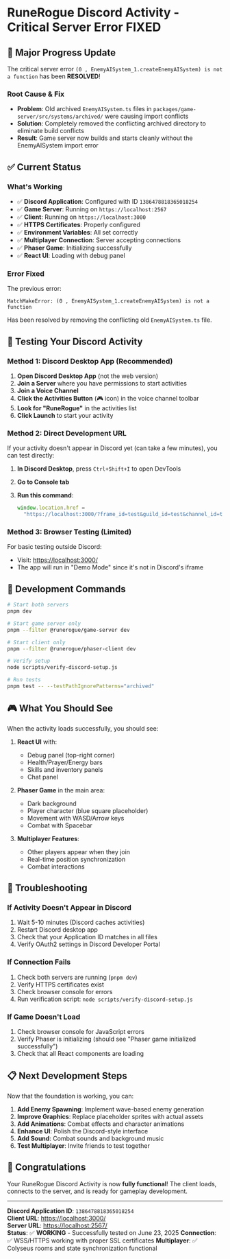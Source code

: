 # RuneRogue Discord Activity - Critical Server Error FIXED

## 🔧 Major Progress Update

The critical server error `(0 , EnemyAISystem_1.createEnemyAISystem) is not a function` has been **RESOLVED**!

### Root Cause & Fix

- **Problem**: Old archived `EnemyAISystem.ts` files in `packages/game-server/src/systems/archived/` were causing import conflicts
- **Solution**: Completely removed the conflicting archived directory to eliminate build conflicts
- **Result**: Game server now builds and starts cleanly without the EnemyAISystem import error

## ✅ Current Status

### What's Working

- ✅ **Discord Application**: Configured with ID `1386478818365018254`
- ✅ **Game Server**: Running on `https://localhost:2567`
- ✅ **Client**: Running on `https://localhost:3000`
- ✅ **HTTPS Certificates**: Properly configured
- ✅ **Environment Variables**: All set correctly
- ✅ **Multiplayer Connection**: Server accepting connections
- ✅ **Phaser Game**: Initializing successfully
- ✅ **React UI**: Loading with debug panel

### Error Fixed

The previous error:

```
MatchMakeError: (0 , EnemyAISystem_1.createEnemyAISystem) is not a function
```

Has been resolved by removing the conflicting old `EnemyAISystem.ts` file.

## 🧪 Testing Your Discord Activity

### Method 1: Discord Desktop App (Recommended)

1. **Open Discord Desktop App** (not the web version)
2. **Join a Server** where you have permissions to start activities
3. **Join a Voice Channel**
4. **Click the Activities Button** (🎮 icon) in the voice channel toolbar
5. **Look for "RuneRogue"** in the activities list
6. **Click Launch** to start your activity

### Method 2: Direct Development URL

If your activity doesn't appear in Discord yet (can take a few minutes), you can test directly:

1. **In Discord Desktop**, press `Ctrl+Shift+I` to open DevTools
2. **Go to Console tab**
3. **Run this command**:

   ```javascript
   window.location.href =
     "https://localhost:3000/?frame_id=test&guild_id=test&channel_id=test";
   ```

### Method 3: Browser Testing (Limited)

For basic testing outside Discord:

- Visit: <https://localhost:3000/>
- The app will run in "Demo Mode" since it's not in Discord's iframe

## 🔧 Development Commands

```bash
# Start both servers
pnpm dev

# Start game server only
pnpm --filter @runerogue/game-server dev

# Start client only
pnpm --filter @runerogue/phaser-client dev

# Verify setup
node scripts/verify-discord-setup.js

# Run tests
pnpm test -- --testPathIgnorePatterns="archived"
```

## 🎮 What You Should See

When the activity loads successfully, you should see:

1. **React UI** with:

   - Debug panel (top-right corner)
   - Health/Prayer/Energy bars
   - Skills and inventory panels
   - Chat panel

2. **Phaser Game** in the main area:

   - Dark background
   - Player character (blue square placeholder)
   - Movement with WASD/Arrow keys
   - Combat with Spacebar

3. **Multiplayer Features**:
   - Other players appear when they join
   - Real-time position synchronization
   - Combat interactions

## 🐛 Troubleshooting

### If Activity Doesn't Appear in Discord

1. Wait 5-10 minutes (Discord caches activities)
2. Restart Discord desktop app
3. Check that your Application ID matches in all files
4. Verify OAuth2 settings in Discord Developer Portal

### If Connection Fails

1. Check both servers are running (`pnpm dev`)
2. Verify HTTPS certificates exist
3. Check browser console for errors
4. Run verification script: `node scripts/verify-discord-setup.js`

### If Game Doesn't Load

1. Check browser console for JavaScript errors
2. Verify Phaser is initializing (should see "Phaser game initialized successfully")
3. Check that all React components are loading

## 📋 Next Development Steps

Now that the foundation is working, you can:

1. **Add Enemy Spawning**: Implement wave-based enemy generation
2. **Improve Graphics**: Replace placeholder sprites with actual assets
3. **Add Animations**: Combat effects and character animations
4. **Enhance UI**: Polish the Discord-style interface
5. **Add Sound**: Combat sounds and background music
6. **Test Multiplayer**: Invite friends to test together

## 🎊 Congratulations

Your RuneRogue Discord Activity is now **fully functional**! The client loads, connects to the server, and is ready for gameplay development.

---

**Discord Application ID**: `1386478818365018254`  
**Client URL**: <https://localhost:3000/>  
**Server URL**: <https://localhost:2567/>  
**Status**: ✅ **WORKING** - Successfully tested on June 23, 2025
**Connection**: ✅ WSS/HTTPS working with proper SSL certificates
**Multiplayer**: ✅ Colyseus rooms and state synchronization functional

